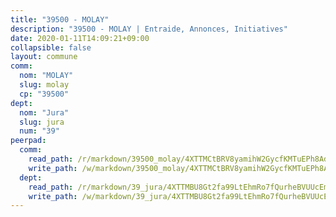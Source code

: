 ```yaml
---
title: "39500 - MOLAY"
description: "39500 - MOLAY | Entraide, Annonces, Initiatives"
date: 2020-01-11T14:09:21+09:00
collapsible: false
layout: commune
comm:
  nom: "MOLAY"
  slug: molay
  cp: "39500"
dept:
  nom: "Jura"
  slug: jura
  num: "39"
peerpad:
  comm:
    read_path: /r/markdown/39500_molay/4XTTMCtBRV8yamihW2GycfKMTuEPh8AdwUhN7AsC1R9czZNN3
    write_path: /w/markdown/39500_molay/4XTTMCtBRV8yamihW2GycfKMTuEPh8AdwUhN7AsC1R9czZNN3-K3TgUbQe24LJyUUCgn26mvHEGwgfrKcN4GZgZnZTQzkbEq7KZEZ4LdWKLEPVNkzzZAkfRLXSHtk5unuycE4cgkqoWKwoxRtJsLzm4AiqSezYbZQpwSNXSAsBLDzt1z3ScW2WSa7H
  dept:
    read_path: /r/markdown/39_jura/4XTTMBU8Gt2fa99LtEhmRo7fQurheBVUUcEmcUcrj82YN8mg7
    write_path: /w/markdown/39_jura/4XTTMBU8Gt2fa99LtEhmRo7fQurheBVUUcEmcUcrj82YN8mg7-K3TgTcNZmu4vnNMaCfgcL8UVTLrMMzc995tkrcbQnJrz2QJUTFFzY77q7ECMK21XeFnonjpMWqFzgVngXjdq8HzYe3HRbuYXbvX8ofWBv48UvWuvbrbp8aQGQQcfezWASxj7orH1
---
```


